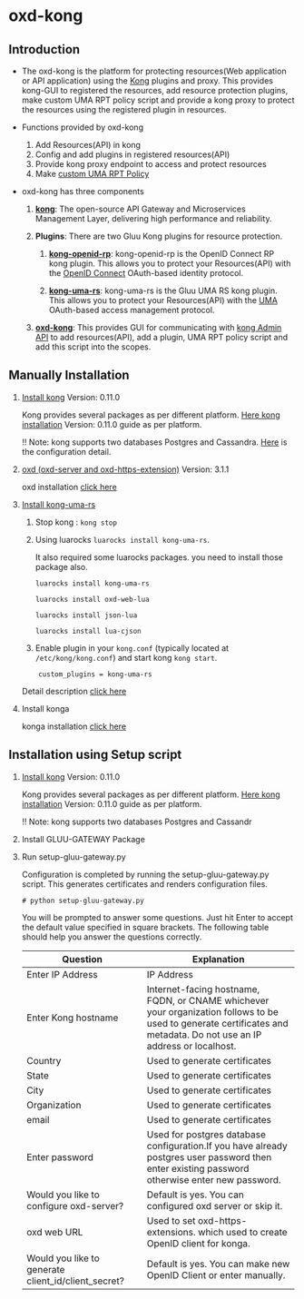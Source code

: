 # oxd-kong

## Introduction

* The oxd-kong is the platform for protecting resources(Web application or API application) using the [Kong](https://getkong.org) plugins and proxy. This provides kong-GUI to registered the resources, add resource protection plugins, make custom UMA RPT policy script and provide a kong proxy to protect the resources using the registered plugin in resources. 

* Functions provided by oxd-kong 
    1. Add Resources(API) in kong
    2. Config and add plugins in registered resources(API)
    3. Provide kong proxy endpoint to access and protect resources
    4. Make [custom UMA RPT Policy](https://gluu.org/docs/ce/3.1.1/admin-guide/uma/#uma-rpt-authorization-policies)
 

* oxd-kong has three components
    1. **[kong](https://getkong.org/)**: The open-source API Gateway and Microservices Management Layer, delivering high performance and reliability.

    2. **Plugins**: There are two Gluu Kong plugins for resource protection. 

        1. **[kong-openid-rp](/kong-openid-rp)**: kong-openid-rp is the OpenID Connect RP kong plugin. This allows you to protect your Resources(API) with the [OpenID Connect](https://gluu.org/docs/ce/admin-guide/openid-connect/) OAuth-based identity protocol.
 
        2. **[kong-uma-rs](/kong-uma-rs)**: kong-uma-rs is the Gluu UMA RS kong plugin. This allows you to protect your Resources(API) with the [UMA](https://kantarainitiative.org/confluence/display/uma/Home) OAuth-based access management protocol.

    3. **[oxd-kong](https://github.com/GluuFederation/kong-plugins/tree/master/oxd-kong)**:  This provides GUI for communicating with [kong Admin API](https://getkong.org/docs/0.11.x/admin-api/) to add resources(API), add a plugin, UMA RPT policy script and add this script into the scopes.

## Manually Installation

1. [Install kong](https://getkong.org/install) Version: 0.11.0
    
    Kong provides several packages as per different platform. [Here kong installation](https://getkong.org/install) Version: 0.11.0 guide as per platform.

    !! Note: kong supports two databases Postgres and Cassandra. [Here](https://getkong.org/docs/0.11.x/configuration/#datastore-section) is the configuration detail.

2. [oxd (oxd-server and oxd-https-extension)](https://gluu.org/docs/oxd/3.1.1/) Version: 3.1.1
    
    oxd installation [click here](https://gluu.org/docs/oxd/3.1.1/install/)

4. [Install kong-uma-rs](https://github.com/GluuFederation/kong-plugins/tree/master/kong-uma-rs)
    1. Stop kong : `kong stop`
    2. 
        Using luarocks `luarocks install kong-uma-rs`.
        
        It also required some luarocks packages. you need to install those package also.
        
        `luarocks install kong-uma-rs`
        
        `luarocks install oxd-web-lua`
        
        `luarocks install json-lua`
        
        `luarocks install lua-cjson`
            
    3. Enable plugin in your `kong.conf` (typically located at `/etc/kong/kong.conf`) and start kong `kong start`.
    
    ```
        custom_plugins = kong-uma-rs
    ```
    Detail description [click here](https://github.com/GluuFederation/kong-plugins/tree/master/kong-uma-rs)

5. Install konga

    konga installation [click here](https://github.com/GluuFederation/kong-plugins/tree/master/konga)    

## Installation using Setup script

1. [Install kong](https://getkong.org/install) Version: 0.11.0
    
    Kong provides several packages as per different platform. [Here kong installation](https://getkong.org/install) Version: 0.11.0 guide as per platform.

    !! Note: kong supports two databases Postgres and Cassandr

2. Install GLUU-GATEWAY Package

3. Run setup-gluu-gateway.py

    Configuration is completed by running the setup-gluu-gateway.py script. This generates certificates and renders configuration files.

    ```
    # python setup-gluu-gateway.py
    ```
    
    You will be prompted to answer some questions. Just hit Enter to accept the default value specified in square brackets. The following table should help you answer the questions correctly.
    
    | Question | Explanation |
    |----------|-------------|
    | Enter IP Address | IP Address |
    | Enter Kong hostname | Internet-facing hostname, FQDN, or CNAME whichever your organization follows to be used to generate certificates and metadata. Do not use an IP address or localhost. |
    | Country | Used to generate certificates |
    | State | Used to generate certificates |
    | City | Used to generate certificates |
    | Organization | Used to generate certificates |
    | email | Used to generate certificates |
    | Enter password | Used for postgres database configuration.If you have already postgres user password then enter existing password otherwise enter new password. |
    | Would you like to configure oxd-server? | Default is yes. You can configured oxd server or skip it. 
    | oxd web URL | Used to set oxd-https-extensions. which used to create OpenID client for konga.
    | Would you like to generate client_id/client_secret? | Default is yes. You can make new OpenID Client or enter manually.
     
    